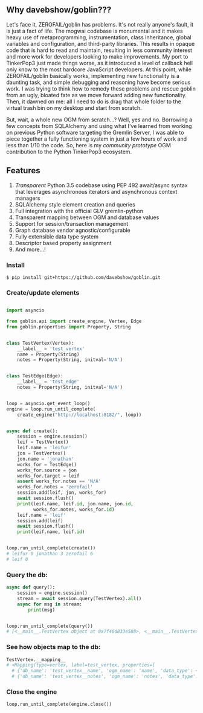 ## Why davebshow/goblin???

Let's face it, ZEROFAIL/goblin has problems. It's not really anyone's fault, it is just a fact of life. The mogwai codebase is monumental and it makes heavy use of metaprogramming, instrumentation, class inheritance, global variables and configuration, and third-party libraries. This results in opaque code that is hard to read and maintain, resulting in less community interest and more work for developers looking to make improvements. My port to TinkerPop3 just made things worse, as it introduced a level of callback hell only know to the most hardcore JavaScript developers. At this point, while ZEROFAIL/goblin basically works, implementing new functionality is a daunting task, and simple debugging and reasoning have become serious work. I was trying to think how to remedy these problems and rescue goblin from an ugly, bloated fate as we move forward adding new functionality. Then, it dawned on me: all I need to do is drag that whole folder to the virtual trash bin on my desktop and start from scratch.

But, wait, a whole new OGM from scratch...? Well, yes and no. Borrowing a few concepts from SQLAlchemy and using what I've learned from working on previous Python software targeting the Gremlin Server, I was able to piece together a fully functioning system in just a few hours of work and less than 1/10 the code. So, here is my *community prototype* OGM contribution to the Python TinkerPop3 ecosystem.

## Features

1. *Transparent* Python 3.5 codebase using PEP 492 await/async syntax that leverages asynchronous iterators and asynchronous context managers
2. SQLAlchemy style element creation and queries
3. Full integration with the official GLV gremlin-python
4. Transparent mapping between OGM and database values
5. Support for session/transaction management
6. Graph database vendor agnostic/configurable
7. Fully extensible data type system
8. Descriptor based property assignment
9. And more...!

### Install
```
$ pip install git+https://github.com/davebshow/goblin.git
```
### Create/update elements

```python

import asyncio

from goblin.api import create_engine, Vertex, Edge
from goblin.properties import Property, String


class TestVertex(Vertex):
    __label__ = 'test_vertex'
    name = Property(String)
    notes = Property(String, initval='N/A')


class TestEdge(Edge):
    __label__ = 'test_edge'
    notes = Property(String, initval='N/A')


loop = asyncio.get_event_loop()
engine = loop.run_until_complete(
    create_engine("http://localhost:8182/", loop))


async def create():
    session = engine.session()
    leif = TestVertex()
    leif.name = 'leifur'
    jon = TestVertex()
    jon.name = 'jonathan'
    works_for = TestEdge()
    works_for.source = jon
    works_for.target = leif
    assert works_for.notes == 'N/A'
    works_for.notes = 'zerofail'
    session.add(leif, jon, works_for)
    await session.flush()
    print(leif.name, leif.id, jon.name, jon.id,
          works_for.notes, works_for.id)
    leif.name = 'leif'
    session.add(leif)
    await session.flush()
    print(leif.name, leif.id)


loop.run_until_complete(create())
# leifur 0 jonathan 3 zerofail 6
# leif 0
```

### Query the db:

```python
async def query():
    session = engine.session()
    stream = await session.query(TestVertex).all()
    async for msg in stream:
        print(msg)


loop.run_until_complete(query())
# [<__main__.TestVertex object at 0x7f46d833e588>, <__main__.TestVertex object at 0x7f46d833e780>]

```

### See how objects map to the db:

```python
TestVertex.__mapping__
# <Mapping(type=vertex, label=test_vertex, properties=[
  # {'db_name': 'test_vertex__name', 'ogm_name': 'name', 'data_type': <class 'goblin.properties.String'>},
  # {'db_name': 'test_vertex__notes', 'ogm_name': 'notes', 'data_type': <class 'goblin.properties.String'>}])

```

### Close the engine

```python
loop.run_until_complete(engine.close())
```
